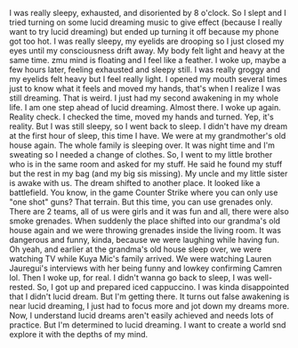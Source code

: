 I was really sleepy, exhausted, and disoriented by 8 o'clock. So I slept and I tried turning on some lucid dreaming music to give effect (because I really want to try lucid dreaming) but ended up turning it off because my phone got too hot. I was really sleepy, my eyelids are drooping so I just closed my eyes until my consciousness drift away. My body felt light and heavy at the same time. zmu mind is floating and I feel like a feather. I woke up, maybe a few hours later, feeling exhausted and sleepy still. I was really groggy and my eyelids felt heavy but I feel really light. I opened my mouth several times just to know what it feels and moved my hands, that's when I realize I was still dreaming. That is weird. I just had my second awakening in my whole life. I am one step ahead of lucid dreaming. Almost there. I woke up again. Reality check. I checked the time, moved my hands and turned. Yep, it's reality. But I was still sleepy, so I went back to sleep. I didn't have my dream at the first hour of sleep, this time I have. We were at my grandmother's old house again. The whole family is sleeping over. It was night time and I'm sweating so I needed a change of clothes. So, I went to my little brother who is in the same room and asked for my stuff. He said he found my stuff but the rest in my bag (and my big sis missing). My uncle and my little sister is awake with us. The dream shifted to another place. It looked like a battlefield. You know, in the game Counter Strike where you can only use "one shot" guns? That terrain. But this time, you can use grenades only. There are 2 teams, all of us were girls and it was fun and all, there were also smoke grenades. When suddenly the place shifted into our grandma's old house again and we were throwing grenades inside the living room. It was dangerous and funny, kinda, because we were laughing while having fun. Oh yeah, and earlier at the grandma's old house sleep over, we were watching TV while Kuya Mic's family arrived. We were watching Lauren Jauregui's interviews with her being funny and lowkey confirming Camren lol. Then I woke up, for real. I didn't wanna go back to sleep, I was well-rested. So, I got up and prepared iced cappuccino. I was kinda disappointed that I didn't lucid dream. But I'm getting there. It turns out false awakening is near lucid dreaming, I just had to focus more and jot down my dreams more. Now, I understand lucid dreams aren't easily achieved and needs lots of practice. But I'm determined to lucid dreaming. I want to create a world snd explore it with the depths of my mind. 